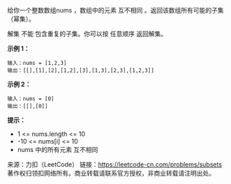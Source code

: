 给你一个整数数组nums ，数组中的元素 互不相同 。返回该数组所有可能的子集（幂集）。

解集 不能 包含重复的子集。你可以按 任意顺序 返回解集。



**示例 1：**
```
输入：nums = [1,2,3]
输出：[[],[1],[2],[1,2],[3],[1,3],[2,3],[1,2,3]]
```
**示例 2：**
```
输入：nums = [0]
输出：[[],[0]]
```

**提示：**

* 1 <= nums.length <= 10
* -10 <= nums[i] <= 10
* nums 中的所有元素 互不相同

来源：力扣（LeetCode）
链接：https://leetcode-cn.com/problems/subsets
著作权归领扣网络所有。商业转载请联系官方授权，非商业转载请注明出处。